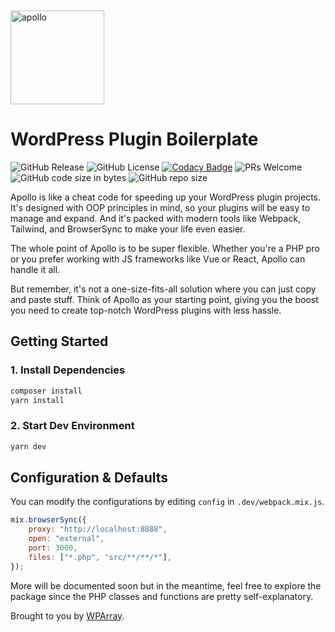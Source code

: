 <br>
<br>

<img src="https://www.wparray.com/static/apollo.svg" width="150" height="auto" alt="apollo"/>

# WordPress Plugin Boilerplate

![GitHub Release](https://img.shields.io/github/v/release/wparray/apollo?include_prereleases) ![GitHub License](https://img.shields.io/github/license/wparray/apollo) [![Codacy Badge](https://app.codacy.com/project/badge/Grade/fbcef8300f734965ab59b7ac93a28f8f)](https://app.codacy.com/gh/wparray/apollo/dashboard?utm_source=gh&utm_medium=referral&utm_content=&utm_campaign=Badge_grade) ![PRs Welcome](https://img.shields.io/badge/PRs-welcome-brightgreen.svg) ![GitHub code size in bytes](https://img.shields.io/github/languages/code-size/wparray/apollo) ![GitHub repo size](https://img.shields.io/github/repo-size/wparray/apollo)

Apollo is like a cheat code for speeding up your WordPress plugin projects. It's designed with OOP principles in mind, so your plugins will be easy to manage and expand. And it's packed with modern tools like Webpack, Tailwind, and BrowserSync to make your life even easier.

The whole point of Apollo is to be super flexible. Whether you're a PHP pro or you prefer working with JS frameworks like Vue or React, Apollo can handle it all.

But remember, it's not a one-size-fits-all solution where you can just copy and paste stuff. Think of Apollo as your starting point, giving you the boost you need to create top-notch WordPress plugins with less hassle.

## Getting Started

### 1. Install Dependencies

```bash
composer install
yarn install
```

### 2. Start Dev Environment

```bash
yarn dev
```

## Configuration & Defaults

You can modify the configurations by editing `config` in `.dev/webpack.mix.js`.

```javascript
mix.browserSync({
	proxy: "http://localhost:8888",
	open: "external",
	port: 3000,
	files: ["*.php", "src/**/**/*"],
});
```

More will be documented soon but in the meantime, feel free to explore the package since the PHP classes and functions are pretty self-explanatory.

Brought to you by [WPArray](https://www.wparray.com).
